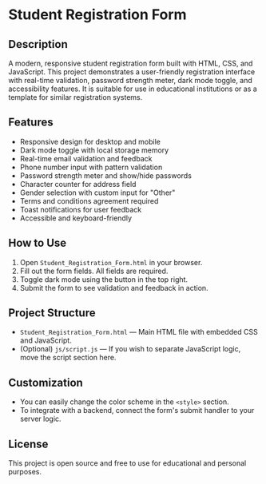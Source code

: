 # Student Registration Form

## Description
A modern, responsive student registration form built with HTML, CSS, and JavaScript. This project demonstrates a user-friendly registration interface with real-time validation, password strength meter, dark mode toggle, and accessibility features. It is suitable for use in educational institutions or as a template for similar registration systems.

## Features
- Responsive design for desktop and mobile
- Dark mode toggle with local storage memory
- Real-time email validation and feedback
- Phone number input with pattern validation
- Password strength meter and show/hide passwords
- Character counter for address field
- Gender selection with custom input for "Other"
- Terms and conditions agreement required
- Toast notifications for user feedback
- Accessible and keyboard-friendly

## How to Use
1. Open `Student_Registration_Form.html` in your browser.
2. Fill out the form fields. All fields are required.
3. Toggle dark mode using the button in the top right.
4. Submit the form to see validation and feedback in action.

## Project Structure
- `Student_Registration_Form.html` — Main HTML file with embedded CSS and JavaScript.
- (Optional) `js/script.js` — If you wish to separate JavaScript logic, move the script section here.

## Customization
- You can easily change the color scheme in the `<style>` section.
- To integrate with a backend, connect the form's submit handler to your server logic.

## License
This project is open source and free to use for educational and personal purposes.
